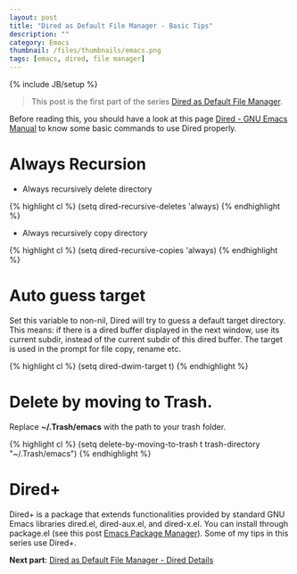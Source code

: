 ```yaml
---
layout: post
title: "Dired as Default File Manager - Basic Tips"
description: ""
category: Emacs
thumbnail: /files/thumbnails/emacs.png
tags: [emacs, dired, file manager]
---
```

{% include JB/setup %}

> This post is the first part of the series
> [Dired as Default File Manager](/2013/04/24/dired-as-default-file-manager-1-introduction/).

Before reading this, you should have a look at this page
[Dired - GNU Emacs Manual](http://www.gnu.org/software/emacs/manual/html_node/emacs/Dired.html)
to know some basic commands to use Dired properly.

<!-- more -->

# Always Recursion

* Always recursively delete directory

{% highlight cl %}
(setq dired-recursive-deletes 'always)
{% endhighlight %}

* Always recursively copy directory

{% highlight cl %}
(setq dired-recursive-copies 'always)
{% endhighlight %}

# Auto guess target

Set this variable to non-nil, Dired will try to guess a default target
directory. This means: if there is a dired buffer displayed in the next window,
use its current subdir, instead of the current subdir of this dired buffer. The
target is used in the prompt for file copy, rename etc.

{% highlight cl %}
(setq dired-dwim-target t)
{% endhighlight %}

# Delete by moving to Trash.
Replace **~/.Trash/emacs** with the path to your trash folder.

{% highlight cl %}
(setq delete-by-moving-to-trash t
      trash-directory "~/.Trash/emacs")
{% endhighlight %}

# Dired+

Dired+ is a package that extends functionalities provided by standard GNU Emacs
libraries dired.el, dired-aux.el, and dired-x.el. You can install through
package.el (see this post
[Emacs Package Manager](/2013/01/07/emacs-package-manager/)). Some of my tips in
this series use Dired+.

**Next part**:
[Dired as Default File Manager - Dired Details](/2013/04/24/dired-as-default-file-manager-3-dired-details/)
